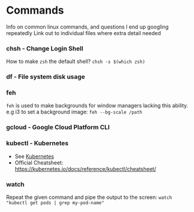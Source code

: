 # Commands

Info on common linux commands, and questions I end up googling repeatedly
Link out to individual files where extra detail needed

### chsh - Change Login Shell

How to make `zsh` the default shell?
`chsh -s $(which zsh)`

### df - File system disk usage

### feh

`feh` is used to make backgrounds for window managers lacking this ability. e.g i3
to set a background image: `feh --bg-scale /path`

### gcloud - Google Cloud Platform CLI



### kubectl - Kubernetes 

* See [Kubernetes](../kubernetes/kubernetes.md#commands)
* Official Cheatsheet: https://kubernetes.io/docs/reference/kubectl/cheatsheet/

### watch

Repeat the given command and pipe the output to the screen:
`watch "kubectl get pods | grep my-pod-name"`